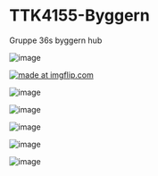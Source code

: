 # TTK4155-Byggern
Gruppe 36s byggern hub

![image](https://user-images.githubusercontent.com/57808408/193207501-9a33012b-65d9-4b84-a684-6d8ff2d18e39.png)

<a href="https://imgflip.com/i/6w1w5u"><img src="https://i.imgflip.com/6w1w5u.jpg" title="made at imgflip.com"/></a>

![image](https://user-images.githubusercontent.com/57808408/195785635-760d3acb-c5de-46f5-938f-94b157081ab7.png)

![image](https://user-images.githubusercontent.com/57808408/197201789-0fb8dd62-3cb3-40ba-a3d9-e28d8286b16f.png)

![image](https://user-images.githubusercontent.com/57808408/198638611-795d75a6-04f0-4b10-a731-d11c1d88f0c3.png)

![image](https://user-images.githubusercontent.com/57808408/199984361-37a413c0-062b-4c3f-83da-9f0fd13190ef.png)

![image](https://user-images.githubusercontent.com/57808408/201434405-2daade48-8364-4dc3-b3a5-2c4351293fe6.png)
